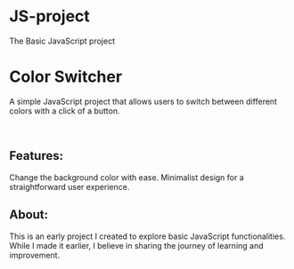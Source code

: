 # JS-project
The Basic JavaScript project 

<h1>Color Switcher</h1>

A simple JavaScript project that allows users to switch between different colors with a click of a button.

<br>

<h2>Features:</h2>

Change the background color with ease.
Minimalist design for a straightforward user experience.
<br>


<h2>About:</h2>
This is an early project I created to explore basic JavaScript functionalities. While I made it earlier, I believe in sharing the journey of learning and improvement.